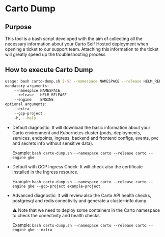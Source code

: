 # Carto Dump

## Purpose

This tool is a bash script developed with the aim of collecting all the necessary information about your Carto Self Hosted deployment when opening a ticket to our support team. Attaching this information to the ticket will greatly speed up the troubleshooting process.

## How to execute Carto Dump

```bash
usage: bash carto-dump.sh [-h] --namespace NAMESPACE --release HELM_RELEASE --engine ENGINE [--gcp-project] [--extra]
mandatory arguments:
	--namespace NAMESPACE                                                    e.g. carto
	--release   HELM_RELEASE                                                 e.g. carto
	--engine    ENGINE                                                       specify your kubernetes cluster engine, e.g. gke, aks, eks or custo
optional arguments:
	--extra                                                                  download all cluster info, this option need to run containers in your kubernetes cluster to obtain extra checks
	--gcp-project                                                            in case of GKE engine, specify your GCP project in which Kubernetes is deployed
	-h, --help                                                               show this help message and exit
```

- Default diagnostic: It will download the basic information about your Carto environment and Kubernetes cluster (pods, deployments, services, endpoints, ingress, backend and frontend configs, events, pvc and secrets info without sensitive data).

  Example: `bash carto-dump.sh --namespace carto --release carto --engine gke`

- Default with GCP Ingress Check: It will check also the certificate installed in the Ingress resource.

  Example: `bash carto-dump.sh --namespace carto --release carto --engine gke --gcp-project example-project`

- Advanced diagnostic: It will review also the Carto API health checks, postgresql and redis conectivity and generate a cluster-info dump. 

  :warning: Note that we need to deploy some containers in the Carto namespace to check the conectivity and health checks.

  Example: `bash carto-dump.sh --namespace carto --release carto --engine gke --extra`
